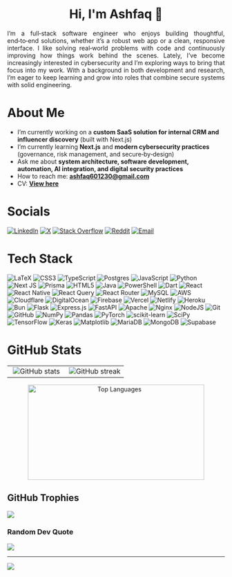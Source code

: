 <h1 align="center">Hi, I'm Ashfaq 👋</h1>

<p align="justify">
I’m a full‑stack software engineer who enjoys building thoughtful, end‑to‑end solutions, whether it’s a robust web app or a clean, responsive interface. I like solving real‑world problems with code and continuously improving how things work behind the scenes. Lately, I’ve become increasingly interested in cybersecurity and I’m exploring ways to bring that focus into my work. With a background in both development and research, I’m eager to keep learning and grow into roles that combine secure systems with solid engineering.
</p>

# About Me
- I’m currently working on a **custom SaaS solution for internal CRM and influencer discovery** (built with Next.js)  
- I’m currently learning **Next.js** and **modern cybersecurity practices** (governance, risk management, and secure‑by‑design)  
- Ask me about **system architecture, software development, automation, AI integration, and digital security practices**  
- How to reach me: **ashfaq601230@gmail.com**  
- CV: **[View here](https://drive.google.com/file/d/1Ef_Iff9hWS9-4QQ4TjIbN4AY3prpT4Wi/view?usp=sharing)**

# Socials
[![LinkedIn](https://img.shields.io/badge/LinkedIn-%230077B5.svg?logo=linkedin&logoColor=white)](https://linkedin.com/in/f-m-ashfaq)
[![X](https://img.shields.io/badge/X-black.svg?logo=X&logoColor=white)](https://x.com/__ShakChunni__)
[![Stack Overflow](https://img.shields.io/badge/-Stackoverflow-FE7A16?logo=stack-overflow&logoColor=white)](https://stackoverflow.com/users/ShakChunni)
[![Reddit](https://img.shields.io/badge/Reddit-%23FF4500.svg?logo=Reddit&logoColor=white)](https://reddit.com/user/ShakChunni)
[![Email](https://img.shields.io/badge/Email-D14836?logo=gmail&logoColor=white)](mailto:ashfaq601230@gmail.com)

# Tech Stack
![LaTeX](https://img.shields.io/badge/latex-%23008080.svg?style=for-the-badge&logo=latex&logoColor=white)
![CSS3](https://img.shields.io/badge/css3-%231572B6.svg?style=for-the-badge&logo=css3&logoColor=white)
![TypeScript](https://img.shields.io/badge/typescript-%23007ACC.svg?style=for-the-badge&logo=typescript&logoColor=white)
![Postgres](https://img.shields.io/badge/postgres-%23316192.svg?style=for-the-badge&logo=postgresql&logoColor=white)
![JavaScript](https://img.shields.io/badge/javascript-%23323330.svg?style=for-the-badge&logo=javascript&logoColor=%23F7DF1E)
![Python](https://img.shields.io/badge/python-3670A0?style=for-the-badge&logo=python&logoColor=ffdd54)
![Next JS](https://img.shields.io/badge/Next-black?style=for-the-badge&logo=next.js&logoColor=white)
![Prisma](https://img.shields.io/badge/Prisma-3982CE?style=for-the-badge&logo=Prisma&logoColor=white)
![HTML5](https://img.shields.io/badge/html5-%23E34F26.svg?style=for-the-badge&logo=html5&logoColor=white)
![Java](https://img.shields.io/badge/java-%23ED8B00.svg?style=for-the-badge&logo=openjdk&logoColor=white)
![PowerShell](https://img.shields.io/badge/PowerShell-%235391FE.svg?style=for-the-badge&logo=powershell&logoColor=white)
![Dart](https://img.shields.io/badge/dart-%230175C2.svg?style=for-the-badge&logo=dart&logoColor=white)
![React](https://img.shields.io/badge/react-%2320232a.svg?style=for-the-badge&logo=react&logoColor=%2361DAFB)
![React Native](https://img.shields.io/badge/react_native-%2320232a.svg?style=for-the-badge&logo=react&logoColor=%2361DAFB)
![React Query](https://img.shields.io/badge/-React%20Query-FF4154?style=for-the-badge&logo=react%20query&logoColor=white)
![React Router](https://img.shields.io/badge/React_Router-CA4245?style=for-the-badge&logo=react-router&logoColor=white)
![MySQL](https://img.shields.io/badge/mysql-4479A1.svg?style=for-the-badge&logo=mysql&logoColor=white)
![AWS](https://img.shields.io/badge/AWS-%23FF9900.svg?style=for-the-badge&logo=amazon-aws&logoColor=white)
![Cloudflare](https://img.shields.io/badge/Cloudflare-F38020?style=for-the-badge&logo=Cloudflare&logoColor=white)
![DigitalOcean](https://img.shields.io/badge/DigitalOcean-%230167ff.svg?style=for-the-badge&logo=digitalOcean&logoColor=white)
![Firebase](https://img.shields.io/badge/firebase-%23039BE5.svg?style=for-the-badge&logo=firebase)
![Vercel](https://img.shields.io/badge/vercel-%23000000.svg?style=for-the-badge&logo=vercel&logoColor=white)
![Netlify](https://img.shields.io/badge/netlify-%23000000.svg?style=for-the-badge&logo=netlify&logoColor=%2300C7B7)
![Heroku](https://img.shields.io/badge/heroku-%23430098.svg?style=for-the-badge&logo=heroku&logoColor=white)
![Bun](https://img.shields.io/badge/Bun-%23000000.svg?style=for-the-badge&logo=bun&logoColor=white)
![Flask](https://img.shields.io/badge/flask-%23000.svg?style=for-the-badge&logo=flask&logoColor=white)
![Express.js](https://img.shields.io/badge/express.js-%23404d59.svg?style=for-the-badge&logo=express&logoColor=%2361DAFB)
![FastAPI](https://img.shields.io/badge/FastAPI-005571?style=for-the-badge&logo=fastapi)
![Apache](https://img.shields.io/badge/apache-%23D42029.svg?style=for-the-badge&logo=apache&logoColor=white)
![Nginx](https://img.shields.io/badge/nginx-%23009639.svg?style=for-the-badge&logo=nginx&logoColor=white)
![NodeJS](https://img.shields.io/badge/node.js-6DA55F?style=for-the-badge&logo=node.js&logoColor=white)
![Git](https://img.shields.io/badge/git-%23F05033.svg?style=for-the-badge&logo=git&logoColor=white)
![GitHub](https://img.shields.io/badge/github-%23121011.svg?style=for-the-badge&logo=github&logoColor=white)
![NumPy](https://img.shields.io/badge/numpy-%23013243.svg?style=for-the-badge&logo=numpy&logoColor=white)
![Pandas](https://img.shields.io/badge/pandas-%23150458.svg?style=for-the-badge&logo=pandas&logoColor=white)
![PyTorch](https://img.shields.io/badge/PyTorch-%23EE4C2C.svg?style=for-the-badge&logo=PyTorch&logoColor=white)
![scikit-learn](https://img.shields.io/badge/scikit--learn-%23F7931E.svg?style=for-the-badge&logo=scikit-learn&logoColor=white)
![SciPy](https://img.shields.io/badge/SciPy-%230C55A5.svg?style=for-the-badge&logo=scipy&logoColor=white)
![TensorFlow](https://img.shields.io/badge/TensorFlow-%23FF6F00.svg?style=for-the-badge&logo=TensorFlow&logoColor=white)
![Keras](https://img.shields.io/badge/Keras-%23D00000.svg?style=for-the-badge&logo=Keras&logoColor=white)
![Matplotlib](https://img.shields.io/badge/Matplotlib-%23ffffff.svg?style=for-the-badge&logo=Matplotlib&logoColor=black)
![MariaDB](https://img.shields.io/badge/MariaDB-003545?style=for-the-badge&logo=mariadb&logoColor=white)
![MongoDB](https://img.shields.io/badge/MongoDB-%234ea94b.svg?style=for-the-badge&logo=mongodb&logoColor=white)
![Supabase](https://img.shields.io/badge/Supabase-3ECF8E?style=for-the-badge&logo=supabase&logoColor=white)

# GitHub Stats
<table align="center" width="100%">
  <tr>
    <td align="center" width="50%">
      <img src="https://github-readme-stats.vercel.app/api?username=shakchunni&theme=onedark&hide_border=false&include_all_commits=true&count_private=true" alt="GitHub stats" />
    </td>
    <td align="center" width="50%">
      <img src="https://nirzak-streak-stats.vercel.app/?user=shakchunni&theme=onedark&hide_border=false" alt="GitHub streak" />
    </td>
  </tr>
</table>

<p align="center">
  <img width="90%" height="220px" src="https://github-readme-stats.vercel.app/api/top-langs/?username=shakchunni&theme=onedark&hide_border=false&include_all_commits=true&count_private=true&layout=compact&card_width=300" alt="Top Languages" />
</p>

## GitHub Trophies
![](https://github-profile-trophy.vercel.app/?username=shakchunni&theme=radical&no-frame=false&no-bg=true&margin-w=4)

### Random Dev Quote
![](https://quotes-github-readme.vercel.app/api?type=horizontal&theme=radical)

---
[![](https://visitcount.itsvg.in/api?id=shakchunni&icon=0&color=0)](https://visitcount.itsvg.in)
